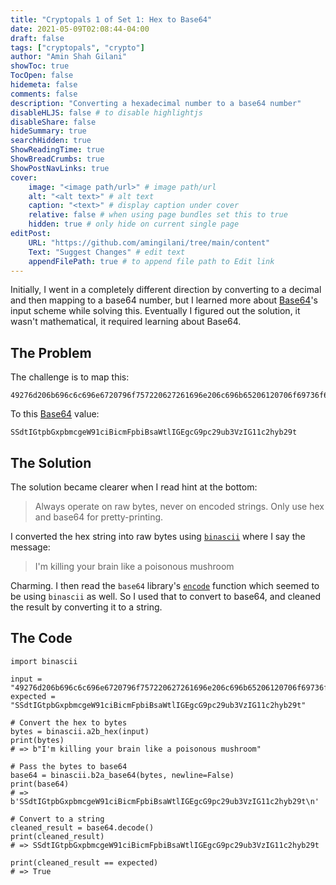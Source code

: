 ```yaml
---
title: "Cryptopals 1 of Set 1: Hex to Base64"
date: 2021-05-09T02:08:44-04:00
draft: false
tags: ["cryptopals", "crypto"]
author: "Amin Shah Gilani"
showToc: true
TocOpen: false
hidemeta: false
comments: false
description: "Converting a hexadecimal number to a base64 number"
disableHLJS: false # to disable highlightjs
disableShare: false
hideSummary: true
searchHidden: true
ShowReadingTime: true
ShowBreadCrumbs: true
ShowPostNavLinks: true
cover:
    image: "<image path/url>" # image path/url
    alt: "<alt text>" # alt text
    caption: "<text>" # display caption under cover
    relative: false # when using page bundles set this to true
    hidden: true # only hide on current single page
editPost:
    URL: "https://github.com/amingilani/tree/main/content"
    Text: "Suggest Changes" # edit text
    appendFilePath: true # to append file path to Edit link
---
```


Initially, I went in a completely different direction by converting to a decimal and then mapping to a base64 number, but I learned more about [Base64](https://tools.ietf.org/html/rfc3548.html)'s input scheme while solving this. Eventually I figured out the solution, it wasn't mathematical, it required learning about Base64.

## The Problem

The challenge is to map this:

```
49276d206b696c6c696e6720796f757220627261696e206c696b65206120706f69736f6e6f7573206d757368726f6f6d
```

To this [Base64](https://en.wikipedia.org/wiki/Base64) value:

```
SSdtIGtpbGxpbmcgeW91ciBicmFpbiBsaWtlIGEgcG9pc29ub3VzIG11c2hyb29t
```

## The Solution

The solution became clearer when I read hint at the bottom:

> Always operate on raw bytes, never on encoded strings. Only use hex and base64 for pretty-printing.

I converted the hex string into raw bytes using [`binascii`](https://docs.python.org/3/library/binascii.html) where I say the message:

> I'm killing your brain like a poisonous mushroom

Charming. I then read the `base64` library's [`encode`](https://github.com/python/cpython/blob/3.9/Lib/base64.py#L51-L62) function which seemed to be using `binascii` as well. So I used that to convert to base64, and cleaned the result by converting it to a string.

## The Code

```
import binascii

input = "49276d206b696c6c696e6720796f757220627261696e206c696b65206120706f69736f6e6f7573206d757368726f6f6d"
expected = "SSdtIGtpbGxpbmcgeW91ciBicmFpbiBsaWtlIGEgcG9pc29ub3VzIG11c2hyb29t"

# Convert the hex to bytes
bytes = binascii.a2b_hex(input)
print(bytes)
# => b"I'm killing your brain like a poisonous mushroom"

# Pass the bytes to base64
base64 = binascii.b2a_base64(bytes, newline=False)
print(base64)
# => b'SSdtIGtpbGxpbmcgeW91ciBicmFpbiBsaWtlIGEgcG9pc29ub3VzIG11c2hyb29t\n'

# Convert to a string
cleaned_result = base64.decode()
print(cleaned_result)
# => SSdtIGtpbGxpbmcgeW91ciBicmFpbiBsaWtlIGEgcG9pc29ub3VzIG11c2hyb29t

print(cleaned_result == expected)
# => True
```
